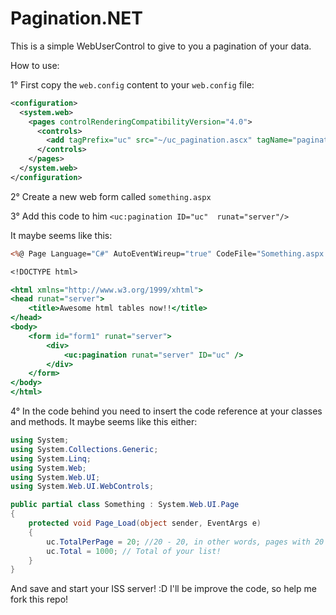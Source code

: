 Pagination.NET
==============

This is a simple WebUserControl to give to you a pagination of your data.

How to use:

1° First copy the `web.config` content to your `web.config` file:
```xml
<configuration>
  <system.web>
    <pages controlRenderingCompatibilityVersion="4.0">
      <controls>
        <add tagPrefix="uc" src="~/uc_pagination.ascx" tagName="pagination" />
      </controls>
    </pages>
  </system.web>
</configuration>
```
2° Create a new web form called `something.aspx`

3° Add this code to him `<uc:pagination ID="uc"  runat="server"/>`

It maybe seems like this:
```asp
<%@ Page Language="C#" AutoEventWireup="true" CodeFile="Something.aspx.cs" Inherits="Something" %>

<!DOCTYPE html>

<html xmlns="http://www.w3.org/1999/xhtml">
<head runat="server">
    <title>Awesome html tables now!!</title>
</head>
<body>
    <form id="form1" runat="server">
        <div>
            <uc:pagination runat="server" ID="uc" />
        </div>
    </form>
</body>
</html>
```

4° In the code behind you need to insert the code reference at your classes and methods.
It maybe seems like this either:

```c#
using System;
using System.Collections.Generic;
using System.Linq;
using System.Web;
using System.Web.UI;
using System.Web.UI.WebControls;

public partial class Something : System.Web.UI.Page
{
    protected void Page_Load(object sender, EventArgs e)
    {
        uc.TotalPerPage = 20; //20 - 20, in other words, pages with 20 rows!
        uc.Total = 1000; // Total of your list!
    }
}
```

And save and start your ISS server! :D
I'll be improve the code, so help me fork this repo!
